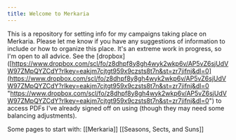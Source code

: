 ```yaml
---
title: Welcome to Merkaria
---
```


This is a repository for setting info for my campaigns taking place on Merkaria. Please let me know if you have any suggestions of information to include or how to organize this place. It's an extreme work in progress, so I'm open to all advice.
See the [dropbox]([https://www.dropbox.com/scl/fo/z8dhpf8y8gh4wyk2wkp6v/AP5vZ6sjUdVW97ZMpQYZCdY?rlkey=eakjm7cjtgt959x9czsts8t7n&st=zr7jifnj&dl=0](https://www.dropbox.com/scl/fo/z8dhpf8y8gh4wyk2wkp6v/AP5vZ6sjUdVW97ZMpQYZCdY?rlkey=eakjm7cjtgt959x9czsts8t7n&st=zr7jifnj&dl=0 "https://www.dropbox.com/scl/fo/z8dhpf8y8gh4wyk2wkp6v/AP5vZ6sjUdVW97ZMpQYZCdY?rlkey=eakjm7cjtgt959x9czsts8t7n&st=zr7jifnj&dl=0") to access PDFs I've already signed off on using (though they may need some balancing adjustments).

Some pages to start with:
[[Merkaria]]
[[Seasons, Sects, and Suns]]